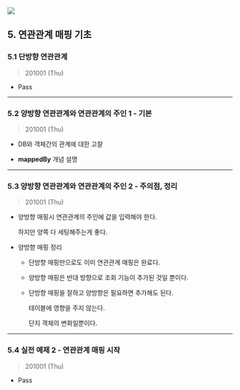 ![](./img/Chapter_.png)

## 5. 연관관계 매핑 기초

### 5.1 단방향 연관관계

> 201001 (Thu)

* Pass

---

### 5.2 양방향 연관관계와 연관관계의 주인 1 - 기본

> 201001 (Thu)

* DB와 객체간의 관계에 대한 고찰

* **mappedBy** 개념 설명

---

### 5.3 양방향 연관관계와 연관관계의 주인 2 - 주의점, 정리

> 201001 (Thu)

* 양방향 매핑시 연관관계의 주인에 값을 입력해야 한다. 

  하지만 양쪽 다 세팅해주는게 좋다.

* 양방향 매핑 정리

    - 단방향 매핑만으로도 이미 연관관계 매핑은 완료다.

    - 양방향 매핑은 반대 방향으로 조회 기능이 추가된 것일 뿐이다.

    - 단방향 매핑을 잘하고 양방향은 필요하면 추가해도 된다.

      테이블에 영향을 주지 않는다.

      단지 객체의 변화일뿐이다.

---

### 5.4 실전 예제 2 - 연관관계 매핑 시작

> 201001 (Thu)

* Pass